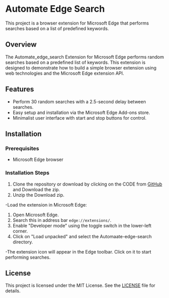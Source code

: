 # Automate Edge Search

This project is a browser extension for Microsoft Edge that performs searches based on a list of predefined keywords.

## Overview

The Automate_edge_search Extension for Microsoft Edge performs random searches based on a predefined list of keywords. This extension is designed to demonstrate how to build a simple browser extension using web technologies and the Microsoft Edge extension API.

## Features

- Perform 30 random searches with a 2.5-second delay between searches.
- Easy setup and installation via the Microsoft Edge Add-ons store.
- Minimalist user interface with start and stop buttons for control.

## Installation

### Prerequisites

- Microsoft Edge browser

### Installation Steps

1. Clone the repository or download by clicking on the CODE from [GitHub](https://github.com/yadavnikhil03/Automate_edge_search/) and Download the zip.
2. Unzip the Download zip.

-Load the extension in Microsoft Edge:
1. Open Microsoft Edge.
2. Search this in address bar `edge://extensions/`.
3. Enable "Developer mode" using the toggle switch in the lower-left corner.
4. Click on "Load unpacked" and select the Automaate-edge-search directory.

-The extension icon will appear in the Edge toolbar. Click on it to start performing searches.

## License

This project is licensed under the MIT License. See the [LICENSE](LICENSE) file for details.
